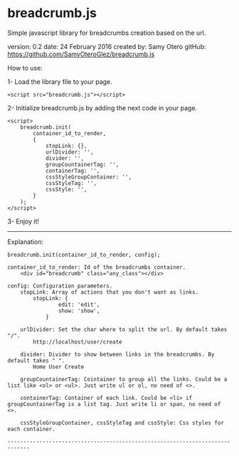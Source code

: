 # breadcrumb.js
Simple javascript library for breadcrumbs creation based on the url.

version: 0.2 
date: 24 February 2016
created by: Samy Otero
gitHub: https://github.com/SamyOteroGlez/breadcrumb.js
 
How to use:

1- Load the library file to your page.

	<script src="breadcrumb.js"></script>

2- Initialize breadcrumb.js by adding the next code in your page.

	<script>
		breadcrumb.init(
			container_id_to_render, 
			{
				stopLink: {}, 
				urlDivider: '', 
				divider: '', 
				groupCountainerTag: '', 
				containerTag: '', 
				cssStyleGroupContainer: '', 
				cssStyleTag: '', 
				cssStyle: '', 
			}
		);	
	</script>
 
 3- Enjoy it!
 
 -----------------------------------------------------------------------------
 
 Explanation:
 	
	breadcrumb.init(container_id_to_render, config);
 	
	container_id_to_render: Id of the breadcrumbs container.
		<div id="breadcrumb" class="any_class"></div>
	
	config: Configuration parameters.	
		stopLink: Array of actions that you don't want as links.
			stopLink: {
					edit: 'edit',
					show: 'show', 
				}
		
		urlDivider: Set the char where to split the url. By default takes "/".
			http://localhost/user/create
			
		divider: Divider to show between links in the breadcrumbs. By default takes " ".
			Home User Create
			
		groupCountainerTag: Cointainer to group all the links. Could be a list like <ol> or <ul>. Just write ul or ol, no need of <>.
		
		containerTag: Container of each link. Could be <li> if groupCountainerTag is a list tag. Just write li or span, no need of <>.
		
		cssStyleGroupContainer, cssStyleTag and cssStyle: Css styles for each container.
	
	-----------------------------------------------------------------------------
